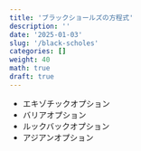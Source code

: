 ```yaml
---
title: 'ブラックショールズの方程式'
description: ''
date: '2025-01-03'
slug: '/black-scholes'
categories: []
weight: 40
math: true
draft: true
---
```


- エキゾチックオプション
- バリアオプション
- ルックバックオプション
- アジアンオプション